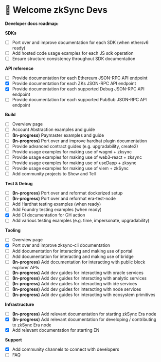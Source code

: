 # 👋 Welcome zkSync Devs

**Developer docs roadmap:**

**SDKs**

* [ ] Port over and improve documentation for each SDK (when ethersv6 ready)
* [ ] Add hosted code usage examples for each JS sdk operation
* [ ] Ensure structure consistency throughout SDK documentation&#x20;

**API reference**

* [ ] Provide documentation for each Ethereum JSON-RPC API endpoint&#x20;
* [x] Provide documentation for each ZKs JSON-RPC API endpoint&#x20;
* [x] Provide documentation for each supported Debug JSON-RPC API endpoint&#x20;
* [ ] Provide documentation for each supported PubSub JSON-RPC API endpoint&#x20;

**Build**

* [ ] Overview page&#x20;
* [ ] Account Abstraction examples and guide
* [ ] **(In-progress)** Paymaster examples and guide
* [ ] **(In-progress)** Port over and improve hardhat plugin documentation&#x20;
* [ ] Provide advanced contract guides (e.g. upgradability, create2)
* [ ] Provide usage examples for making use of wagmi + zksync&#x20;
* [ ] Provide usage examples for making use of web3-react + zksync&#x20;
* [ ] Provide usage examples for making use of useDapp + zksync&#x20;
* [ ] Provide usage examples for making use of viem + zkSync&#x20;
* [ ] Add community projects to Show and Tell

**Test & Debug**

* [ ] **(In-progress)** Port over and reformat dockerized setup&#x20;
* [ ] **(In-progress)** Port over and reformat era-test-node&#x20;
* [ ] Add Hardhat testing examples (when ready)
* [ ] Add Foundry testing examples (when ready)
* [x] Add CI documentation for GH action&#x20;
* [ ] Add various testing examples (e.g. time, impersonate, upgradability)&#x20;

**Tooling**

* [ ] Overview page
* [x] Port over and improve zksync-cli documentation
* [ ] Add documentation for interacting and making use of portal&#x20;
* [ ] Add documentation for interacting and making use of bridge&#x20;
* [ ] **(In-progress)** Add documentation for interacting with public block explorer APIs  &#x20;
* [ ] **(In-progress)** Add dev guides for interacting with oracle services&#x20;
* [ ] **(In-progress)** Add dev guides for interacting with analytic services&#x20;
* [ ] **(In-progress)** Add dev guides for interacting with ide services&#x20;
* [ ] **(In-progress)** Add dev guides for interacting with node services&#x20;
* [ ] **(In-progress)** Add dev guides for interacting with ecosystem primitives&#x20;

**Infrastructure**

* [ ] **(In-progress)** Add relevant documentation for starting zkSync Era node&#x20;
* [x] **(In-progress)** Add relevant documentation for developing  / contributing to zkSync Era node
* [x] Add relevant documentation for starting EN

**Support**&#x20;

* [x] Add community channels to connect with developers&#x20;
* [ ] FAQ
